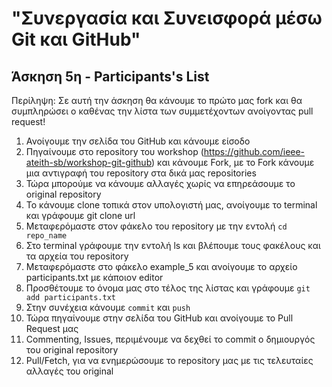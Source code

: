 # "Συνεργασία και Συνεισφορά μέσω Git και GitHub"
## Άσκηση 5η - Participants's List

Περίληψη: Σε αυτή την άσκηση θα κάνουμε το πρώτο μας fork και θα συμπληρώσει ο καθένας την λίστα των συμμετέχοντων ανοίγοντας pull request!

1. Ανοίγουμε την σελίδα του GitHub και κάνουμε είσοδο
2. Πηγαίνουμε στο repository του workshop (https://github.com/ieee-ateith-sb/workshop-git-github) και κάνουμε Fork, με το Fork κάνουμε μια αντιγραφή του repository στα δικά μας repositories
3. Τώρα μπορούμε να κάνουμε αλλαγές χωρίς να επηρεάσουμε το original repository
4. To κάνουμε clone τοπικά στον υπολογιστή μας, ανοίγουμε το terminal και γράφουμε git clone url
5. Μεταφερόμαστε στον φάκελο του repository με την εντολή `cd repo_name`
6. Στο terminal γράφουμε την εντολή ls και βλέπουμε τους φακέλους και τα αρχεία του repository
7. Μεταφερόμαστε στο φάκελο example_5 και ανοίγουμε το αρχείο participants.txt με κάποιον editor
8. Προσθέτουμε το όνομα μας στο τέλος της λίστας και γράφουμε `git add participants.txt`
9. Στην συνέχεια κάνουμε `commit` και `push`
10. Τώρα πηγαίνουμε στην σελίδα του GitHub και ανοίγουμε το Pull Request μας
11. Commenting, Issues, περιμένουμε να δεχθεί το commit ο δημιουργός του original repository
12. Pull/Fetch, για να ενημερώσουμε το repository μας με τις τελευταίες αλλαγές του original
